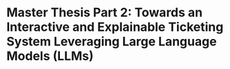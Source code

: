 # Master Thesis Part 2: Towards an Interactive and Explainable Ticketing System Leveraging Large Language Models (LLMs)


